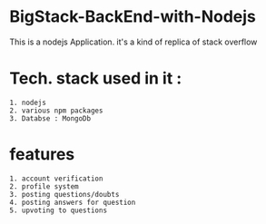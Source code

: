# BigStack-BackEnd-with-Nodejs

   This is a nodejs Application.
   it's a kind of replica of stack overflow
  
#  Tech. stack used in it :
    1. nodejs
    2. various npm packages
    3. Databse : MongoDb

# features
    1. account verification
    2. profile system
    3. posting questions/doubts
    4. posting answers for question
    5. upvoting to questions
